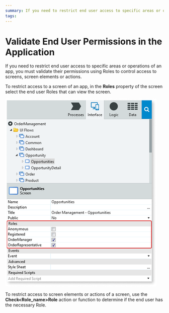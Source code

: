 ```yaml
---
summary: If you need to restrict end user access to specific areas or operations in an application, you must validate their permissions.
tags:
---
```


# Validate End User Permissions in the Application

If you need to restrict end user access to specific areas or operations of an app, you must validate their permissions using Roles to control access to screens, screen elements or actions.

To restrict access to a screen of an app, in the **Roles** property of the screen select the end user Roles that can view the screen.

![Restrict access to a screen using Roles](images/valdiate-screen-ss.png)

To restrict access to screen elements or actions of a screen, use the **Check&lt;Role_name&gt;Role** action or function to determine if the end user has the necessary Role.

